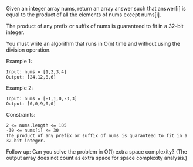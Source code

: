 Given an integer array nums, return an array answer such that answer[i] is equal to the product of all the elements of
nums except nums[i].

The product of any prefix or suffix of nums is guaranteed to fit in a 32-bit integer.

You must write an algorithm that runs in O(n) time and without using the division operation.

Example 1:

    Input: nums = [1,2,3,4]
    Output: [24,12,8,6]

Example 2:

    Input: nums = [-1,1,0,-3,3]
    Output: [0,0,9,0,0]

Constraints:

    2 <= nums.length <= 105
    -30 <= nums[i] <= 30
    The product of any prefix or suffix of nums is guaranteed to fit in a 32-bit integer.

Follow up: Can you solve the problem in O(1) extra space complexity? (The output array does not count as extra space for
space complexity analysis.)
